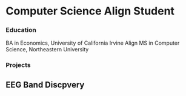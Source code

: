 # Computer Science Align Student

### Education
BA in Economics, University of California Irvine
Align MS in Computer Science, Northeastern University

### Projects
EEG Band Discpvery
-
